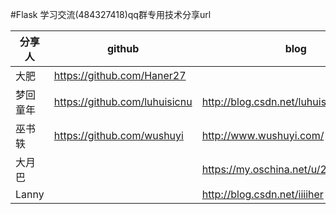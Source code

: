 #Flask 学习交流(484327418)qq群专用技术分享url


| 分享人  | github                        | blog                             | 备注   |
| ---- | ----------------------------- | -------------------------------- | ---- |
| 大肥   | https://github.com/Haner27    |                                  |      |
| 梦回童年 | https://github.com/luhuisicnu | http://blog.csdn.net/luhuisicnu |      |
| 巫书轶 | https://github.com/wushuyi | http://www.wushuyi.com/ |      |
| 大月巴 | | https://my.oschina.net/u/2333235/blog |      |
| Lanny | | http://blog.csdn.net/iiiiher | |
